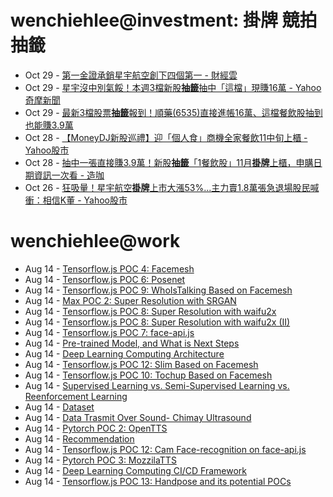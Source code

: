 # wenchiehlee@investment: 掛牌 競拍 抽籤 

<!-- rss start -->
- Oct 29 - [第一金證承銷星宇航空創下四個第一 - 財經雲](https://www.google.com/url?rct=j&sa=t&url=https://finance.ettoday.net/news/2844379&ct=ga&cd=CAIyIDAyOWU0YTc5M2ViOGJkZDQ6Y29tLnR3OnpoLVRXOlRX&usg=AOvVaw19QBWqCorv9RxueTvMxEft)
- Oct 29 - [星宇沒中別氣餒！本週3檔新股<b>抽籤</b>抽中「這檔」現賺16萬 - Yahoo奇摩新聞](https://www.google.com/url?rct=j&sa=t&url=https://tw.news.yahoo.com/%25E6%2598%259F%25E5%25AE%2587%25E6%25B2%2592%25E4%25B8%25AD%25E5%2588%25A5%25E6%25B0%25A3%25E9%25A4%2592-%25E6%259C%25AC%25E9%2580%25B13%25E6%25AA%2594%25E6%2596%25B0%25E8%2582%25A1%25E6%258A%25BD%25E7%25B1%25A4-%25E6%258A%25BD%25E4%25B8%25AD-%25E9%2580%2599%25E6%25AA%2594-%25E7%258F%25BE%25E8%25B3%25BA16%25E8%2590%25AC-093201899.html&ct=ga&cd=CAIyIDAyOWU0YTc5M2ViOGJkZDQ6Y29tLnR3OnpoLVRXOlRX&usg=AOvVaw34KvugehLAzp1e3uaJAxYP)
- Oct 29 - [最新3檔股票<b>抽籤</b>報到！順藥(6535)直接進帳16萬、這檔餐飲股抽到也能賺3.9萬](https://www.google.com/url?rct=j&sa=t&url=https://tw.news.yahoo.com/%25E6%259C%2580%25E6%2596%25B03%25E6%25AA%2594%25E8%2582%25A1%25E7%25A5%25A8%25E6%258A%25BD%25E7%25B1%25A4%25E5%25A0%25B1%25E5%2588%25B0-%25E9%25A0%2586%25E8%2597%25A5-6535-%25E7%259B%25B4%25E6%258E%25A5%25E9%2580%25B2%25E5%25B8%25B316%25E8%2590%25AC-%25E9%2580%2599%25E6%25AA%2594%25E9%25A4%2590%25E9%25A3%25B2%25E8%2582%25A1%25E6%258A%25BD%25E5%2588%25B0%25E4%25B9%259F%25E8%2583%25BD%25E8%25B3%25BA3-034421994.html&ct=ga&cd=CAIyIDAyOWU0YTc5M2ViOGJkZDQ6Y29tLnR3OnpoLVRXOlRX&usg=AOvVaw2Vww1xsxzt7GOoVN7l8bfh)
- Oct 28 - [【MoneyDJ新股巡禮】迎「個人食」商機全家餐飲11中旬上櫃 - Yahoo股市](https://www.google.com/url?rct=j&sa=t&url=https://tw.stock.yahoo.com/video/moneydj%25E6%2596%25B0%25E8%2582%25A1%25E5%25B7%25A1%25E7%25A6%25AE-%25E8%25BF%258E-%25E5%2580%258B%25E4%25BA%25BA%25E9%25A3%259F-%25E5%2595%2586%25E6%25A9%259F-%25E5%2585%25A8%25E5%25AE%25B6%25E9%25A4%2590%25E9%25A3%25B211%25E4%25B8%25AD%25E6%2597%25AC%25E4%25B8%258A%25E6%25AB%2583-062310897.html&ct=ga&cd=CAIyIGMyMDFhNDU4NzAzY2ViODg6Y29tLnR3OnpoLVRXOlRX&usg=AOvVaw1XRssRj64GrV61x4lPhXwK)
- Oct 28 - [抽中一張直接賺3.9萬！新股<b>抽籤</b>「1餐飲股」11月<b>掛牌</b>上櫃，申購日期資訊一次看 - 造咖](https://www.google.com/url?rct=j&sa=t&url=https://cava.tw/topic/news/253846&ct=ga&cd=CAIyIDAyOWU0YTc5M2ViOGJkZDQ6Y29tLnR3OnpoLVRXOlRX&usg=AOvVaw322gbjKfS1R8heh8MW3X7C)
- Oct 26 - [狂吸量！星宇航空<b>掛牌</b>上市大漲53%...主力賣1.8萬張急退場股民喊衝：相信K董 - Yahoo股市](https://www.google.com/url?rct=j&sa=t&url=https://tw.stock.yahoo.com/news/%25E7%258B%2582%25E5%2590%25B8%25E9%2587%258F-%25E6%2598%259F%25E5%25AE%2587%25E8%2588%25AA%25E7%25A9%25BA%25E6%258E%259B%25E7%2589%258C%25E4%25B8%258A%25E5%25B8%2582%25E5%25A4%25A7%25E6%25BC%25B253-%25E4%25B8%25BB%25E5%258A%259B%25E8%25B3%25A31-8%25E8%2590%25AC%25E5%25BC%25B5%25E6%2580%25A5%25E9%2580%2580%25E5%25A0%25B4-%25E8%2582%25A1%25E6%25B0%2591%25E5%2596%258A%25E8%25A1%259D-143000390.html&ct=ga&cd=CAIyIGMyMDFhNDU4NzAzY2ViODg6Y29tLnR3OnpoLVRXOlRX&usg=AOvVaw3JGfOjMWTeTXmTi08CvUdd)
<!-- rss end -->

# wenchiehlee@work
<!-- _feed1_ start -->
- Aug 14 - [Tensorflow.js POC 4: Facemesh](https://wenchiehlee.github.io/mkdocs/blog/2020/06/tensorflowjs-poc-4-facemesh/)
- Aug 14 - [Tensorflow.js POC 6: Posenet](https://wenchiehlee.github.io/mkdocs/blog/2020/06/tensorflowjs-poc-6-posenet/)
- Aug 14 - [Tensorflow.js POC 9: WhoIsTalking Based on Facemesh](https://wenchiehlee.github.io/mkdocs/blog/2020/06/tensorflowjs-poc-9-whoistalking-based-on-facemesh/)
- Aug 14 - [Max POC 2: Super Resolution with SRGAN](https://wenchiehlee.github.io/mkdocs/blog/2020/06/max-poc-2-super-resolution-with-srgan/)
- Aug 14 - [Tensorflow.js POC 8: Super Resolution with waifu2x](https://wenchiehlee.github.io/mkdocs/blog/2020/06/tensorflowjs-poc-8-super-resolution-with-waifu2x/)
- Aug 14 - [Tensorflow.js POC 8: Super Resolution with waifu2x (II)](https://wenchiehlee.github.io/mkdocs/blog/2020/06/tensorflowjs-poc-8-super-resolution-with-waifu2x-ii/)
- Aug 14 - [Tensorflow.js POC 7: face-api.js](https://wenchiehlee.github.io/mkdocs/blog/2020/06/tensorflowjs-poc-7-face-apijs/)
- Aug 14 - [Pre-trained Model, and What is Next Steps](https://wenchiehlee.github.io/mkdocs/blog/2020/07/pre-trained-model-and-what-is-next-steps/)
- Aug 14 - [Deep Learning Computing Architecture](https://wenchiehlee.github.io/mkdocs/blog/2020/07/deep-learning-computing-architecture/)
- Aug 14 - [Tensorflow.js POC 12: Slim Based on Facemesh](https://wenchiehlee.github.io/mkdocs/blog/2020/07/tensorflowjs-poc-12-slim-based-on-facemesh/)
- Aug 14 - [Tensorflow.js POC 10: Tochup Based on Facemesh](https://wenchiehlee.github.io/mkdocs/blog/2020/07/tensorflowjs-poc-10-tochup-based-on-facemesh/)
- Aug 14 - [Supervised Learning vs. Semi-Supervised Learning vs. Reenforcement Learning](https://wenchiehlee.github.io/mkdocs/blog/2020/07/supervised-learning-vs-semi-supervised-learning-vs-reenforcement-learning/)
- Aug 14 - [Dataset](https://wenchiehlee.github.io/mkdocs/blog/2020/07/dataset/)
- Aug 14 - [Data Trasmit Over Sound- Chimay Ultrasound](https://wenchiehlee.github.io/mkdocs/blog/2020/07/data-trasmit-over-sound--chimay-ultrasound/)
- Aug 14 - [Pytorch POC 2: OpenTTS](https://wenchiehlee.github.io/mkdocs/blog/2020/08/pytorch-poc-2-opentts/)
- Aug 14 - [Recommendation](https://wenchiehlee.github.io/mkdocs/blog/2020/08/recommendation/)
- Aug 14 - [Tensorflow.js POC 12: Cam Face-recognition on face-api.js](https://wenchiehlee.github.io/mkdocs/blog/2020/06/tensorflowjs-poc-12-cam-face-recognition-on-face-apijs/)
- Aug 14 - [Pytorch POC 3: MozzilaTTS](https://wenchiehlee.github.io/mkdocs/blog/2020/08/pytorch-poc-3-mozzilatts/)
- Aug 14 - [Deep Learning Computing CI/CD Framework](https://wenchiehlee.github.io/mkdocs/blog/2020/08/deep-learning-computing-cicd-framework/)
- Aug 14 - [Tensorflow.js POC 13: Handpose and its potential POCs](https://wenchiehlee.github.io/mkdocs/blog/2020/08/tensorflowjs-poc-13-handpose-and-its-potential-pocs/)
<!-- _feed1_ end -->
